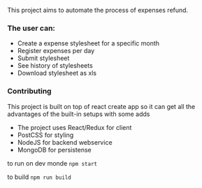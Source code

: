 This project aims to automate the process of expenses refund.

### The user can:
  - Create a expense stylesheet for a specific month
  - Register expenses per day
  - Submit stylesheet
  - See history of stylesheets
  - Download stylesheet as xls

### Contributing

This project is built on top of react create app so it can get all the advantages of the built-in setups with some adds

  - The project uses React/Redux for client
  - PostCSS for styling
  - NodeJS for backend webservice
  - MongoDB for persistense

to run on dev monde
``` npm start ```

to build
``` npm run build ```

